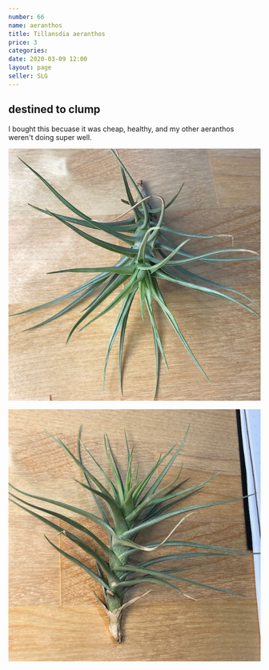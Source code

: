 ```yaml
---
number: 66
name: aeranthos
title: Tillansdia aeranthos
price: 3
categories: 
date: 2020-03-09 12:00
layout: page
seller: SLG
---
```

## destined to clump

I bought this becuase it was cheap, healthy, and my other aeranthos weren't doing super well.

!["Tillandsia aeranthos"](/i/IMG_6018.jpeg "Tillandsia aeranthos")

!["Tillandsia aeranthos"](/i/IMG_6019.jpeg "Tillandsia aeranthos")
